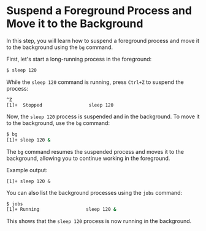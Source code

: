 # Suspend a Foreground Process and Move it to the Background

In this step, you will learn how to suspend a foreground process and move it to the background using the `bg` command.

First, let's start a long-running process in the foreground:

```bash
$ sleep 120
```

While the `sleep 120` command is running, press `Ctrl+Z` to suspend the process:

```
^Z
[1]+  Stopped                 sleep 120
```

Now, the `sleep 120` process is suspended and in the background. To move it to the background, use the `bg` command:

```bash
$ bg
[1]+ sleep 120 &
```

The `bg` command resumes the suspended process and moves it to the background, allowing you to continue working in the foreground.

Example output:

```
[1]+ sleep 120 &
```

You can also list the background processes using the `jobs` command:

```bash
$ jobs
[1]+ Running                 sleep 120 &
```

This shows that the `sleep 120` process is now running in the background.
